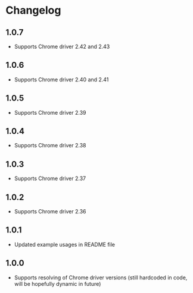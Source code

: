 # Changelog

## 1.0.7
*   Supports Chrome driver 2.42 and 2.43

## 1.0.6
*   Supports Chrome driver 2.40 and 2.41

## 1.0.5
*   Supports Chrome driver 2.39

## 1.0.4
*   Supports Chrome driver 2.38

## 1.0.3
*   Supports Chrome driver 2.37

## 1.0.2
*   Supports Chrome driver 2.36

## 1.0.1
*   Updated example usages in README file

## 1.0.0
*   Supports resolving of Chrome driver versions (still hardcoded in code, will be hopefully dynamic in future)
